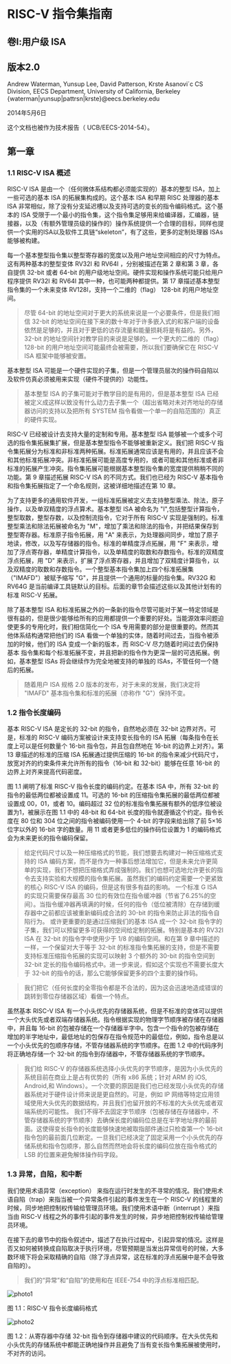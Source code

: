 # RISC-V 指令集指南
## 卷Ⅰ:用户级 ISA
## 版本2.0

Andrew Waterman, Yunsup Lee, David Patterson, Krste Asanovi´c
CS Division, EECS Department, University of California, Berkeley
{waterman|yunsup|pattrsn|krste}@eecs.berkeley.edu

2014年5月6日

这个文档也被作为技术报告（ UCB/EECS-2014-54）。

## 第一章

### 1.1 RISC-V ISA 概述

RISC-V ISA 是由一个（任何微体系结构都必须能实现的）基本的整型 ISA，加上一些可选的基本 ISA 的拓展集构成的。这个基本 ISA 和早期 RISC 处理器的基本 ISA 非常相似，除了没有分支延迟槽以及支持可选的变长的指令编码格式。这个基本的 ISA 受限于一个最小的指令集，这个指令集足够用来给编译器，汇编器，链接器，以及（有额外管理员级的操作的）操作系统提供一个合理的目标，同样也提供一个实用的ISA以及软件工具链“skeleton”，有了这些，更多的定制处理器 ISAs 能够被构建。

每一个基本整型指令集以整型寄存器的宽度以及用户地址空间相应的尺寸为特点。这有两种基本的整型变体 RV32I 和 RV64I ，分别被描述在第 2 章和第 3 章，各自提供 32-bit 或者 64-bit 的用户级地址空间。硬件实现和操作系统可能只给用户程序提供 RV32I 和 RV64I 其中一种，也可能两种都提供。第 17 章描述基本整型指令集的一个未来变体 RV128I，支持一个二维的（flag） 128-bit 的用户地址空间。

> 尽管 64-bit 的地址空间对于更大的系统来说是一个必要条件，但是我们相信 32-bit 的地址空间在接下来的数十年对于许多嵌入式的和客户端的设备依然是足够的，并且对于更低的访存流量和能量损耗将是有益的。另外，32-bit 的地址空间针对教学目的来说是足够的。一个更大的二维的（flag）128-bit 的用户地址空间可能最终会被需要，所以我们要确保它在 RISC-V ISA 框架中能够被安置。

基本整型 ISA 可能是一个硬件实现的子集，但是一个管理员层次的操作码自陷以及软件仿真必须被用来实现（硬件不提供的）功能性。

> 基本整型 ISA 的子集可能对于教学目的是有用的，但是基本整型 ISA 已经被定义成这样以致没有什么动力去子集一个（超出省略对未对齐地址的存储器访问的支持以及把所有 SYSTEM 指令看做一个单一的自陷范围的）真正的硬件实现。

RISC-V 已经被设计去支持大量的定制和专用。基本整型 ISA 能够被一个或多个可选的指令集拓展集扩展，但是基本整型指令不能够被重新定义。我们把 RISC-V 指令集拓展分为标准和非标准两种拓展。标准拓展通常应该是有用的，并且应该不会和其他标准拓展冲突。非标准拓展可能是高度专用的，或者可能和其他标准或者非标准的拓展产生冲突。指令集拓展可能根据基本整型指令集的宽度提供稍稍不同的功能。第 9 章描述拓展 RISC-V ISA 的不同方式。我们也已经为 RISC-V 基本指令和指令集拓展指定了一个命名规则，这被详细地描述在第 10 章。

为了支持更多的通用软件开发，一组标准拓展被定义去支持整型乘法、除法，原子操作，以及单双精度的浮点算术。基本整型 ISA 被命名为 "I",包括整型计算指令，整型取数，整型存数，以及控制流指令，它对于所有 RISC-V 实现是强制的。标准整型乘法和除法拓展被命名为 "M"，增加了乘法和除法的指令，并把结果保存到整型寄存器。标准原子指令拓展，用 "A" 来表示，为处理器间同步，增加了原子地读，修改，以及写存储器的指令。标准的单精度浮点拓展，用 "F" 来表示，增加了浮点寄存器，单精度计算指令，以及单精度的取数和存数指令。标准的双精度浮点拓展，用 "D" 来表示，扩展了浮点寄存器，并且增加了双精度计算指令，以及双精度的取数和存数指令。一个整型基本指令集加上四个标准拓展集（"IMAFD"）被赋予缩写 "G"，并且提供一个通用的标量的指令集。RV32G 和 RV64G 是当前编译工具链默认的目标。后面的章节会描述这些以及其他计划有的标准 RISC-V 拓展。

除了基本整型 ISA 和标准拓展之外的一条新的指令尽管可能对于某一特定领域是很有益的，但是很少能够给所有的应用都提供一个重要的好处。当能源效率问题迫使更多的专用化时，我们相信简化一个 ISA 专用需要的部分是很重要的。然而其他体系结构通常把他们的 ISA 看做一个单独的实体，随着时间过去，当指令被添加的时候，他们的 ISA 变成一个新的版本，而 RISC-V 尽力随着时间过去仍保持基本 指令集和每个标准拓展不变，并且把新的指令作为更深一层的可选拓展。例如，基本整型 ISAs 将会继续作为完全地被支持的单独的 ISAs，不管任何一个随后的拓展。

> 随着用户 ISA 规格 2.0 版本的发布，对于未来的发展，我们决定将 "IMAFD" 基本指令集和标准的拓展（亦称作 "G"）保持不变。

### 1.2 指令长度编码

基本 RISC-V ISA 是定长的 32-bit 的指令，自然地必须在 32-bit 边界对齐。可是，标准的 RISC-V 编码方案被设计来支持变长指令的 ISA 拓展（每条指令在长度上可以是任何数量个 16-bit 指令包，并且包自然地在 16-bit 的边界上对齐）。第 13 章描述的标准的压缩 ISA 拓展通过提供压缩的 16-bit 的指令来减少代码尺寸，放宽对齐的约束条件来允许所有的指令（16-bit 和 32-bit）能够在任意 16-bit 的边界上对齐来提高代码密度。

图 1.1 阐明了标准 RISC-V 指令长度的编码约定。在基本 ISA 中，所有 32-bit 的指令的最低两位都被设置成 11。可选的
16-bit 的压缩指令集拓展的最低两位都被设置成 00，01，或者 10。编码超过 32 位的标准指令集拓展有额外的低序位被设置为1，被展示在图 1.1 中的 48-bit 和 64-bit 长度的指令就遵循这个约定。指令长度在 80 位和 304 位之间的指令被编码使用一个 4-bit 的字段来给出除了前 5×16 位字以外的 16-bit 字的数量。用 11 或者更多低位的操作码位设置为 1 的编码格式会为未来更长的指令编码保留。

> 给定代码尺寸以及一种压缩格式的节能，我们想要去构建对一种压缩格式支持的 ISA 编码方案，而不是作为一种事后想法增加它，但是未来允许更简单的实现，我们不想把压缩格式弄成强制的。我们也想可选地允许更长的指令去支持实验和大规模的指令集拓展。虽然我们的编码约定需要一个更紧致的核心 RISC-V ISA 的编码，但是这有很多有益的影响。
一个标准 G ISA 的实现只需要保存最高 30 位的有效位在指令缓冲器（节省了6.25%的空间）。当指令缓冲器再填满的时候，任何的指令（低位被清除）在存储到缓存器中之前都应该被重新编码成合法的 30-bit 的指令来防止非法的指令自陷行为。
    或许更重要的是通过压缩我们的基本 ISA 成一个 32-bit 指令字的子集，我们可以预留更多可获得的空间给定制的拓展。特别是基本的 RV32I ISA 在 32-bit 的指令字中使用少于 1/8 的编码空间。和在第 9 章中描述的一样，一个保留对大于等于 32-bit 的标准指令集拓展的支持，但是不需要支持标准压缩指令拓展的实现可以映射 3 个额外的 30-bit 的指令空间到 32-bit 定长的指令编码格式中。进一步来说，假如这个实现也不需要长度大于 32-bit 的指令的话，那么它能够保留更多的四个主要的操作码。

> 我们把它（任何长度的全零指令都是不合法的，因为这会迅速地造成错误的跳转到零位存储器区域）看做一个特点。

虽然基本 RISC-V ISA 有一个小头优先的存储器系统，但是不标准的变体可以提供一个大头优先或者双端存储器系统。指令根据实现的物理字节顺序被存储在存储器中，并且每 16-bit 的包被存储在一个存储器半字中。包含一个指令的包被存储在增加的半字地址中，最低地址的包保存在指令规范中的最低位，例如，指令总是以一个小头优先的包顺序存储，不管存储器系统的字节顺序。在图 1.2 中的代码序列将正确地存储一个 32-bit 的指令到存储器中，不管存储器系统的字节顺序。

> 我们给 RISC-V 的存储器系统选择小头优先的字节顺序，是因为小头优先的系统目前在商业上是占有优势的（所有 x86 系统；针对 ARM 的 iOS, Android,和 Windows）。一个次要的原因是我们也已经发现小头优先的存储器系统对于硬件设计师来说是更自然的。可是，例如 IP 网络等特定应用领域使用大头优先的数据结构，并且我们也留开放的不标准的大头优先或者双端系统的可能性。
我们不得不去固定字节顺序（包被存储在存储器中，不管存储器系统的字节顺序）去确保长度的编码位总是在半字地址序的最前面。这使得变长指令的长度能够快速地被取指部件通过只检查第一个 16-bit 指令包的最前面几位断定。一旦我们已经决定了固定采用一个小头优先的存储系统和指令包顺序，那么自然而然地会将长度的编码位放在指令格式的 LSB 的位置来避免解体操作码字段。

### 1.3 异常，自陷，和中断

我们使用术语异常（exception） 来指在运行时发生的不寻常的情况。我们使用术语自陷（trap）来指当被一个异常条件引起的事件发生在一个 RISC-V 的线程里的时候，同步地把控制权传输给管理员环境。我们使用术语中断（interrupt ）来指当由 RISC-V 线程之外的事件引起的事件发生的时候，异步地把控制权传输给管理员环境。

在接下去的章节中的指令叙述中，描述了在执行过程中，引起异常的情况。这样是否又如何被转换成自陷取决于执行环境，尽管预期是当发出异常信号的时候，大多数环境下将会采取精确的自陷（除了浮点异常，这在标准的浮点拓展中是不会导致自陷的）。

> 我们的“异常”和“自陷”的使用和在 IEEE-754 中的浮点标准相匹配。

![photo1][1]

图 1.1：RISC-V 指令长度编码格式   

![photo2][2]

图 1.2：从寄存器中存储 32-bit 指令到存储器中建议的代码顺序。在大头优先和小头优先的存储系统中都能正确地操作并且避免了当有变长指令集拓展被使用时，不对齐的访问。



  [1]: /master/image/photo1.jpg
  [2]: /master/image/photo2.jpg
